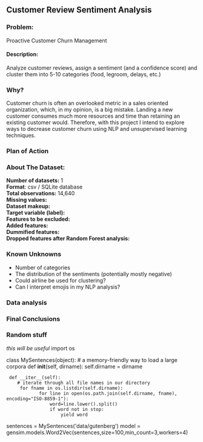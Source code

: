 ## Customer Review Sentiment Analysis

### Problem:
Proactive Customer Churn Management

#### Description:
Analyze customer reviews, assign a sentiment (and a confidence score) and cluster them into 5-10 categories (food, legroom, delays, etc.)

### Why?
Customer churn is often an overlooked metric in a sales oriented organization, which, in my opinion, is a big mistake. Landing a new customer consumes much more resources and time than retaining an existing customer would. Therefore, with this project I intend to explore ways to decrease customer churn using NLP and unsupervised learning techniques.


### Plan of Action


### About The Dataset:

**Number of datasets:** 1  
**Format**: csv / SQLite database   
**Total observations:** 14,640   
**Missing values:**   
**Dataset makeup:**   
**Target variable (label):**   
**Features to be excluded:**   
**Added features:**   
**Dummified features:**   
**Dropped features after Random Forest analysis:**  

### Known Unknowns
* Number of categories
* The distribution of the sentiments (potentially mostly negative)
* Could airline be used for clustering?
* Can I interpret emojis in my NLP analysis?

### Data analysis


### Final Conclusions


### Random stuff
*this will be useful*
import os

class MySentences(object):
    # a memory-friendly way to load a large corpora
     def __init__(self, dirname):
            self.dirname = dirname

     def __iter__(self):
        # iterate through all file names in our directory
         for fname in os.listdir(self.dirname):
                for line in open(os.path.join(self.dirname, fname), encoding="ISO-8859-1"):
                    word=line.lower().split()
                    if word not in stop:
                        yield word

sentences = MySentences('data/gutenberg')
model = gensim.models.Word2Vec(sentences,size=100,min_count=3,workers=4)
